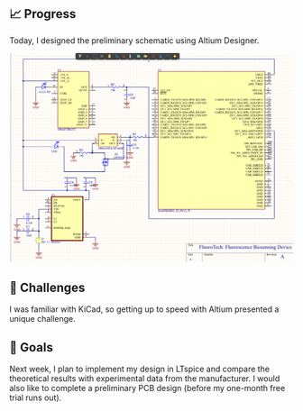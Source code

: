 ## 📈 Progress

Today, I designed the preliminary schematic using Altium Designer.

<p align="center">
 <img src="./Images/Day14.png" alt="Day14" width="600"/>
</p>

## 🧩 Challenges

I was familiar with KiCad, so getting up to speed with Altium presented a unique challenge. 

## 🥅 Goals

Next week, I plan to implement my design in LTspice and compare the theoretical results with experimental data from the manufacturer. I would also like to complete a preliminary PCB design (before my one-month free trial runs out).
